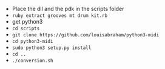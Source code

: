 - Place the dll and the pdk in the scripts folder
- `ruby extract grooves mt drum kit.rb`
- get python3
- `cd scripts`
- `git clone https://github.com/louisabraham/python3-midi`
- `cd python3-midi`
- `sudo python3 setup.py install`
- `cd ..`
- `./conversion.sh`
